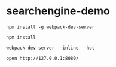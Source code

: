 # searchengine-demo

```
npm install -g webpack-dev-server

npm install

webpack-dev-server --inline --hot

open http://127.0.0.1:8080/
```
